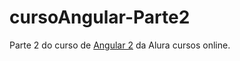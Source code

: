 # cursoAngular-Parte2
Parte 2 do curso de [Angular 2](https://www.alura.com.br/curso-online-angular2-parte2) da Alura cursos online.
